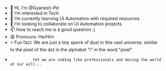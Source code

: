 - 👋 Hi, I’m @Gyanesh-Pd
- 👀 I’m interested in Tech
- 🌱 I’m currently learning UI Automation with required resources
- 💞️ I’m looking to collaborate on UI Automation projects
- 📫 How to reach me is a good question ;)
- 😄 Pronouns: He/Him
- ⚡ Fun fact: We are just a tiny speck of dust in this vast universe, similar to the pixel of the dot in the alphabet "i" in the word "pixel"
-               Yet we are coding like professionals and moving the world at our will... 

<!---
Gyanesh-Pd/Gyanesh-Pd is a ✨ special ✨ repository because its `README.md` (this file) appears on your GitHub profile.
You can click the Preview link to take a look at your changes.
--->
